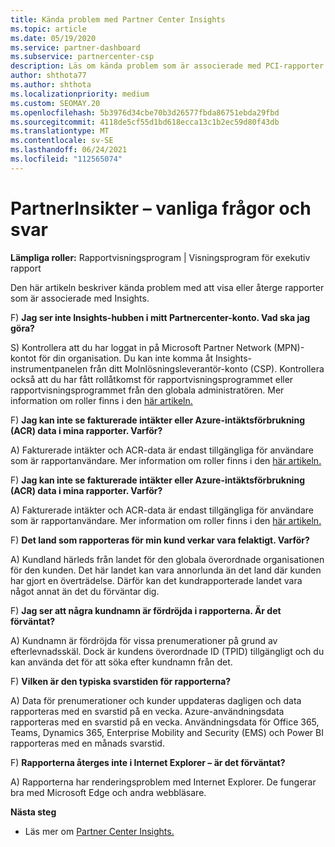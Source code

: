 ```yaml
---
title: Kända problem med Partner Center Insights
ms.topic: article
ms.date: 05/19/2020
ms.service: partner-dashboard
ms.subservice: partnercenter-csp
description: Läs om kända problem som är associerade med PCI-rapporter (Partner Center Insights). Informationen kan innehålla kända renderingsproblem eller rapporteringsbegränsningar.
author: shthota77
ms.author: shthota
ms.localizationpriority: medium
ms.custom: SEOMAY.20
ms.openlocfilehash: 5b3976d34cbe70b3d26577fbda86751ebda29fbd
ms.sourcegitcommit: 4118de5cf55d1bd618ecca13c1b2ec59d80f43db
ms.translationtype: MT
ms.contentlocale: sv-SE
ms.lasthandoff: 06/24/2021
ms.locfileid: "112565074"
---
```

# <a name="partner-insights--frequently-asked-questions"></a>PartnerInsikter – vanliga frågor och svar

**Lämpliga roller:** Rapportvisningsprogram | Visningsprogram för exekutiv rapport

Den här artikeln beskriver kända problem med att visa eller återge rapporter som är associerade med Insights.

F) **Jag ser inte Insights-hubben i mitt Partnercenter-konto. Vad ska jag göra?**

S) Kontrollera att du har loggat in på Microsoft Partner Network (MPN)-kontot för din organisation. Du kan inte komma åt Insights-instrumentpanelen från ditt Molnlösningsleverantör-konto (CSP). Kontrollera också att du har fått rollåtkomst för rapportvisningsprogrammet eller rapportvisningsprogrammet från den globala administratören.  Mer information om roller finns i den [här artikeln.](./pci-roles.md)

F) **Jag kan inte se fakturerade intäkter eller Azure-intäktsförbrukning (ACR) data i mina rapporter. Varför?**

A) Fakturerade intäkter och ACR-data är endast tillgängliga för användare som är rapportanvändare.  Mer information om roller finns i den [här artikeln.](./pci-roles.md)

F) **Jag kan inte se fakturerade intäkter eller Azure-intäktsförbrukning (ACR) data i mina rapporter. Varför?**

A) Fakturerade intäkter och ACR-data är endast tillgängliga för användare som är rapportanvändare. Mer information om roller finns i den [här artikeln.](./pci-roles.md)

F) **Det land som rapporteras för min kund verkar vara felaktigt. Varför?**

A) Kundland härleds från landet för den globala överordnade organisationen för den kunden. Det här landet kan vara annorlunda än det land där kunden har gjort en överträdelse. Därför kan det kundrapporterade landet vara något annat än det du förväntar dig.

F) **Jag ser att några kundnamn är fördröjda i rapporterna. Är det förväntat?**

A) Kundnamn är fördröjda för vissa prenumerationer på grund av efterlevnadsskäl. Dock är kundens överordnade ID (TPID) tillgängligt och du kan använda det för att söka efter kundnamn från det.

F) **Vilken är den typiska svarstiden för rapporterna?**

A) Data för prenumerationer och kunder uppdateras dagligen och data rapporteras med en svarstid på en vecka. Azure-användningsdata rapporteras med en svarstid på en vecka. Användningsdata för Office 365, Teams, Dynamics 365, Enterprise Mobility and Security (EMS) och Power BI rapporteras med en månads svarstid.

F) **Rapporterna återges inte i Internet Explorer – är det förväntat?**

A) Rapporterna har renderingsproblem med Internet Explorer. De fungerar bra med Microsoft Edge och andra webbläsare.

**Nästa steg**

- Läs mer om [Partner Center Insights.](partner-center-insights.md)